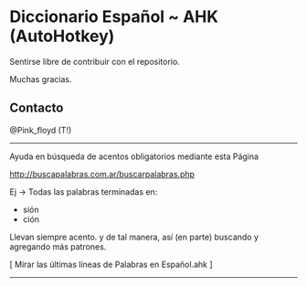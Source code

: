 Diccionario Español ~ AHK (AutoHotkey)
=============

Sentirse libre de contribuir con el repositorio.

Muchas gracias.

Contacto
-------
@Pink_floyd (T!)

--------------------------------------------------

Ayuda en búsqueda de acentos obligatorios mediante esta Página

http://buscapalabras.com.ar/buscarpalabras.php

Ej -> Todas las palabras terminadas en:
- sión
- ción

Llevan siempre acento. y de tal manera, así (en parte) buscando y agregando más patrones.

[ Mirar las últimas líneas de Palabras en Español.ahk ]

--------------------------------------------------
